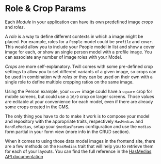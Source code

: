 # Role & Crop Params

Each _Module_ in your application can have its own predefined image *crops* and *roles*.

A _role_ is a way to define different contexts in which a image might be placed. For example, roles for a `People` model
could be `profile` and `cover`. This would allow you to include your People model in list and show a cover image for
each, or show an single person model with a profile image. You can associate any number of image roles with your Model.

_Crops_ are more self-explanatory. Twill comes with some pre-defined crop settings to allow you to set different
variants of a given image, so crops can be used in combination with _roles_ or they can be used on their own with a
single role to define multiple cropping ratios on the same image.

Using the Person example, your `cover` image could have a `square` crop for mobile screens, but could use a `16/9` crop
on larger screens. Those values are editable at your convenience for each model, even if there are already some crops
created in the CMS.

The only thing you have to do to make it work is to compose your model and repository with the appropriate traits,
respectively `HasMedias` and `HandleMedias`, setup your `$mediasParams` configuration and use the `medias` form partial
in your form view (more info in the CRUD section).

When it comes to using those data model images in the frontend site, there are a few methods on the `HasMedias` trait
that will help you to retrieve them for each of your layouts. You can find the full
reference in the [HasMedias API documentation](https://twill.io/docs/api/3.x/A17/Twill/Models/Behaviors/HasMedias.html)
